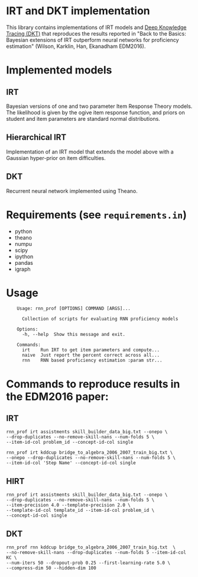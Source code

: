 # IRT and DKT implementation

This library contains implementations of IRT models and 
[Deep Knowledge Tracing (DKT)](http://papers.nips.cc/paper/5654-deep-knowledge-tracing.pdf) that reproduces the results reported in "Back to the Basics: Bayesian extensions of IRT outperform neural networks for proficiency estimation" (Wilson, Karklin, Han, Ekanadham EDM2016).

# Implemented models 

## IRT 


Bayesian versions of one and two parameter Item Response Theory models.  The likelihood is given by the ogive item response function, and priors on student and item parameters are standard normal distributions.

## Hierarchical IRT


Implementation of an IRT model that extends the model above with a Gaussian hyper-prior on item difficulties.

## DKT

Recurrent neural network implemented using Theano.

# Requirements (see `requirements.in`)
- python
- theano
- numpu
- scipy
- ipython
- pandas
- igraph

# Usage
```
    Usage: rnn_prof [OPTIONS] COMMAND [ARGS]...

      Collection of scripts for evaluating RNN proficiency models

    Options:
      -h, --help  Show this message and exit.

    Commands:
      irt    Run IRT to get item parameters and compute...
      naive  Just report the percent correct across all...
      rnn    RNN based proficiency estimation :param str...
```


# Commands to reproduce results in the EDM2016 paper:

## IRT
    rnn_prof irt assistments skill_builder_data_big.txt --onepo \
    --drop-duplicates --no-remove-skill-nans --num-folds 5 \
    --item-id-col problem_id --concept-id-col single 

    rnn_prof irt kddcup bridge_to_algebra_2006_2007_train_big.txt \
    --onepo --drop-duplicates --no-remove-skill-nans --num-folds 5 \
    --item-id-col 'Step Name' --concept-id-col single

## HIRT
    rnn_prof irt assistments skill_builder_data_big.txt --onepo \
    --drop-duplicates --no-remove-skill-nans --num-folds 5 \
    --item-precision 4.0 --template-precision 2.0 \
    --template-id-col template_id --item-id-col problem_id \
    --concept-id-col single


## DKT

    rnn_prof rnn kddcup bridge_to_algebra_2006_2007_train_big.txt  \
    --no-remove-skill-nans --drop-duplicates --num-folds 5 --item-id-col KC \
    --num-iters 50 --dropout-prob 0.25 --first-learning-rate 5.0 \
    --compress-dim 50 --hidden-dim 100 


